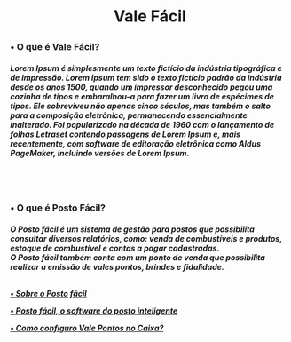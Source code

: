 <div align="center">
  <h1>
    <p>Vale Fácil</p>
  </h1>
</div>


<div>
  <h3>
    <p>• O que é Vale Fácil?</p>
  </h3>
  <h5>
    <p>
      Lorem Ipsum é simplesmente um texto fictício da indústria tipográfica e de impressão. Lorem Ipsum tem sido o texto fictício padrão da indústria desde os anos 1500, quando um impressor desconhecido pegou uma cozinha de tipos e embaralhou-a para fazer um livro de espécimes de tipos. Ele sobreviveu não apenas cinco séculos, mas também o salto para a composição eletrônica, permanecendo essencialmente inalterado. Foi popularizado na década de 1960 com o lançamento de folhas Letraset contendo passagens de Lorem Ipsum e, mais recentemente, com software de editoração eletrônica como Aldus PageMaker, incluindo versões de Lorem Ipsum.   
    </p>
  </h5>
</div>

<br></br>

<div>
  <h3>
    <p>• O que é Posto Fácil?</p>
  </h3>
  <h5>
    <p>
      O Posto fácil é um sistema de gestão para postos que possibilita consultar diversos relatórios, como: venda de combustíveis e produtos, estoque de combustível e contas a pagar cadastradas.
      <br>
      O Posto fácil também conta com um ponto de venda que possibilita realizar a emissão de vales pontos, brindes e fidalidade.
      <br>
      <br>
    </p>
    <a href="https://www.linx.com.br/posto-facil/"><p>• Sobre o Posto fácil</p>
    <a href="https://youtu.be/dIkYSVDhDxo"><p>• Posto fácil, o software do posto inteligente</p>
    <a href="https://youtu.be/ebC5dQEw0rE"><p>• Como configuro Vale Pontos no Caixa?</p>
  </h5>
</div>

